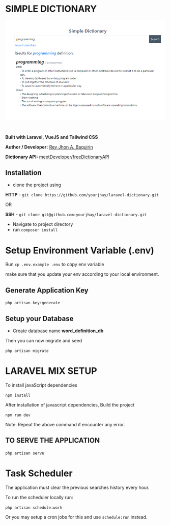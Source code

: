 # SIMPLE DICTIONARY

<img src="https://raw.githubusercontent.com/yourjhay/laravel-dictionary/master/public/sample.PNG" width="720">

#

**Built with Laravel, VueJS and Tailwind CSS**

**Author / Developer:** [Rey Jhon A. Baquirin](https://github.com/yourjhay)

**Dictionary API:**
[meetDeveloper/freeDictionaryAPI](https://github.com/meetDeveloper/freeDictionaryAPI)

## Installation

-   clone the project using

**HTTP** - `git clone https://github.com/yourjhay/laravel-dictionary.git`

OR

**SSH** - `git clone git@github.com:yourjhay/laravel-dictionary.git`

-   Navigate to project directory
-   run `composer install `

# Setup Environment Variable **(.env)**

Run `cp .env.example .env` to copy env variable

make sure that you update your env according to your local environment.

## Generate Application Key

`php artisan key:generate`

## Setup your Database

-   Create database name **word_definition_db**

Then you can now migrate and seed

`php artisan migrate`

# LARAVEL MIX SETUP

To install javaScript dependencies

`npm install`

After installation of javascript dependencies, Build the project

`npm run dev`

Note: Repeat the above command if encounter any error.

## TO SERVE THE APPLICATION

`php artisan serve`

# Task Scheduler

The application must clear the previous searches history every hour.

To run the scheduler locally run:

`php artisan schedule:work`

Or you may setup a cron jobs for this and use `schedule:run` instead.
